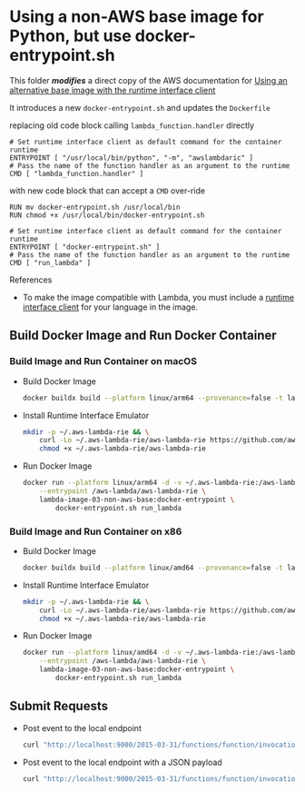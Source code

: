 # Using a non-AWS base image for Python, but use docker-entrypoint.sh

This folder **_modifies_** a direct copy of the AWS documentation for
[Using an alternative base image with the runtime interface client](https://docs.aws.amazon.com/lambda/latest/dg/python-image.html#python-image-clients)

It introduces a new `docker-entrypoint.sh` and updates the `Dockerfile`

replacing old code block calling `lambda_function.handler` directly
```
# Set runtime interface client as default command for the container runtime
ENTRYPOINT [ "/usr/local/bin/python", "-m", "awslambdaric" ]
# Pass the name of the function handler as an argument to the runtime
CMD [ "lambda_function.handler" ]
```

with new code block that can accept a `CMD` over-ride
```
RUN mv docker-entrypoint.sh /usr/local/bin
RUN chmod +x /usr/local/bin/docker-entrypoint.sh

# Set runtime interface client as default command for the container runtime
ENTRYPOINT [ "docker-entrypoint.sh" ]
# Pass the name of the function handler as an argument to the runtime
CMD [ "run_lambda" ]
```


References
- To make the image compatible with Lambda, you must include a [runtime interface client]() for your language in the image.


## Build Docker Image and Run Docker Container

### Build Image and Run Container on macOS

-   Build Docker Image

    ```sh
    docker buildx build --platform linux/arm64 --provenance=false -t lambda-image-03-non-aws-base:docker-entrypoint .
    ```

-   Install Runtime Interface Emulator

    ```sh
    mkdir -p ~/.aws-lambda-rie && \
        curl -Lo ~/.aws-lambda-rie/aws-lambda-rie https://github.com/aws/aws-lambda-runtime-interface-emulator/releases/latest/download/aws-lambda-rie-arm64 && \
        chmod +x ~/.aws-lambda-rie/aws-lambda-rie
    ```

-   Run Docker Image

    ```sh
    docker run --platform linux/arm64 -d -v ~/.aws-lambda-rie:/aws-lambda -p 9000:8080 \
        --entrypoint /aws-lambda/aws-lambda-rie \
        lambda-image-03-non-aws-base:docker-entrypoint \
            docker-entrypoint.sh run_lambda
    ```


### Build Image and Run Container on x86

-   Build Docker Image

    ```sh
    docker buildx build --platform linux/amd64 --provenance=false -t lambda-image-03-non-aws-base:docker-entrypoint .
    ```

-   Install Runtime Interface Emulator

    ```sh
    mkdir -p ~/.aws-lambda-rie && \
        curl -Lo ~/.aws-lambda-rie/aws-lambda-rie https://github.com/aws/aws-lambda-runtime-interface-emulator/releases/latest/download/aws-lambda-rie && \
        chmod +x ~/.aws-lambda-rie/aws-lambda-rie
    ```

-   Run Docker Image

    ```sh
    docker run --platform linux/amd64 -d -v ~/.aws-lambda-rie:/aws-lambda -p 9000:8080 \
        --entrypoint /aws-lambda/aws-lambda-rie \
        lambda-image-03-non-aws-base:docker-entrypoint \
            docker-entrypoint.sh run_lambda
    ```


## Submit Requests

-   Post event to the local endpoint

    ```sh
    curl "http://localhost:9000/2015-03-31/functions/function/invocations" -d '{}'
    ```

-   Post event to the local endpoint with a JSON payload

    ```sh
    curl "http://localhost:9000/2015-03-31/functions/function/invocations" -d '{"payload":"hello world!"}'
    ```
